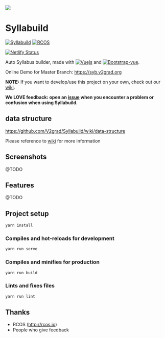 ![](docs/LogoWithName.png)

# Syllabuild

[![Syllabuild](https://img.shields.io/badge/Syllabuild-v0.0.2-orange.svg)](https://github.com/V2grad/Syllabuild) [![RCOS](https://img.shields.io/badge/Project%20Under-RCOS-lightgreen.svg)](https://rcos.io)

[![Netlify Status](https://api.netlify.com/api/v1/badges/b8def190-356c-4c2e-b650-36b3cf06bbc8/deploy-status)](https://app.netlify.com/sites/syllabuild/deploys)

Auto Syllabus builder, made with [![Vuejs](https://img.shields.io/badge/vue.js-2.x-green.svg)](https://vuejs.org) and [![Bootstrap-vue](https://img.shields.io/badge/Bootstrap--Vue-2.0.0-blue.svg)](https://bootstrap-vue.js.org/).

Online Demo for Master Branch: https://syb.v2grad.org

**NOTE:** If you want to develop/use this project on your own, check out our [wiki](../../wiki).


**We LOVE feedback: open an [issue](../../issues) when you encounter a problem or confusion when using Syllabuild.**

## data structure

https://github.com/V2grad/Syllabuild/wiki/data-structure

Please reference to [wiki](../../wiki) for more information


## Screenshots

@TODO

## Features

@TODO

## Project setup

```bash
yarn install
```

### Compiles and hot-reloads for development

```bash
yarn run serve
```

### Compiles and minifies for production

```bash
yarn run build
```

### Lints and fixes files

```bash
yarn run lint
```

## Thanks

- RCOS (http://rcos.io)
- People who give feedback
